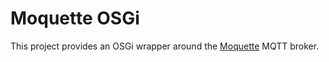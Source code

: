 # Moquette OSGi

This project provides an OSGi wrapper around the [Moquette][1] MQTT broker.

 [1]: https://github.com/andsel/moquette
